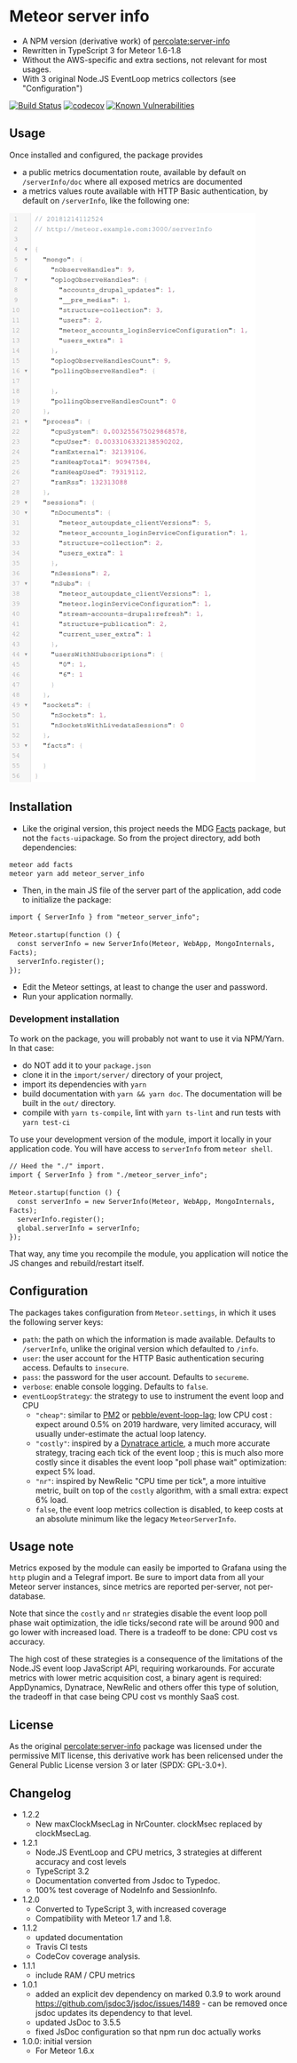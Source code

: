 # Meteor server info

- A NPM version (derivative work) of [percolate:server-info]
- Rewritten in TypeScript 3 for Meteor 1.6-1.8
- Without the AWS-specific and extra sections, not relevant for most usages.
- With 3 original Node.JS EventLoop metrics collectors (see "Configuration")

[![Build Status](https://travis-ci.org/fgm/meteor_server_info.svg?branch=master)](https://travis-ci.org/fgm/meteor_server_info)
[![codecov](https://codecov.io/gh/fgm/meteor_server_info/branch/master/graph/badge.svg)](https://codecov.io/gh/fgm/meteor_server_info)
[![Known Vulnerabilities](https://snyk.io/test/github/fgm/meteor_server_info/badge.svg?targetFile=package.json)](https://snyk.io/test/github/fgm/meteor_server_info?targetFile=package.json)

## Usage

Once installed and configured, the package provides

- a public metrics documentation route, available by default on
  `/serverInfo/doc` where all exposed metrics are documented
- a metrics values route available with HTTP Basic authentication, by
  default on `/serverInfo`, like the following one:

![Example Meteor Server Info result](screenshot.png)


## Installation

- Like the original version, this project needs the MDG [Facts] package, but not
the `facts-ui`package. So from the project directory, add both dependencies:
```
meteor add facts
meteor yarn add meteor_server_info
```
- Then, in the main JS file of the server part of the application, add code to
  initialize the package:

```
import { ServerInfo } from "meteor_server_info";

Meteor.startup(function () {
  const serverInfo = new ServerInfo(Meteor, WebApp, MongoInternals, Facts);
  serverInfo.register();
});
```

- Edit the Meteor settings, at least to change the user and password.
- Run your application normally.

### Development installation

To work on the package, you will probably not want to use it via NPM/Yarn. In
that case:

- do NOT add it to your `package.json`
- clone it in the `import/server/` directory of your project,
- import its dependencies with `yarn`
- build documentation with `yarn && yarn doc`. The documentation will be built
  in the `out/` directory.
- compile with `yarn ts-compile`, lint with `yarn ts-lint` and run tests with
  `yarn test-ci`

To use your development version of the module, import it locally in your
application code. You will have access to `serverInfo` from `meteor shell`.

```
// Heed the "./" import.
import { ServerInfo } from "./meteor_server_info";

Meteor.startup(function () {
  const serverInfo = new ServerInfo(Meteor, WebApp, MongoInternals, Facts);
  serverInfo.register();
  global.serverInfo = serverInfo;
});
```

That way, any time you recompile the module, you application will notice the JS
changes and rebuild/restart itself.


## Configuration

The packages takes configuration from `Meteor.settings`, in which it uses the
following server keys:

- `path`: the path on which the information is made available. Defaults to
  `/serverInfo`, unlike the original version which defaulted to `/info`.
- `user`: the user account for the HTTP Basic authentication securing access.
  Defaults to `insecure`.
- `pass`: the password for the user account. Defaults to `secureme`.
- `verbose`: enable console logging. Defaults to `false`.
- `eventLoopStrategy`: the strategy to use to instrument the event loop and CPU
  - `"cheap"`: similar to [PM2] or [pebble/event-loop-lag]; low CPU cost : expect
    around 0.5% on 2019 hardware,
    very limited accuracy, will usually under-estimate the actual loop latency.
  - `"costly"`: inspired by a [Dynatrace article], a much more accurate strategy,
    tracing each tick of the event loop ; this is much also more costly since
    it disables the event loop "poll phase wait" optimization: expect 5% load.
  - `"nr"`: inspired by NewRelic "CPU time per tick", a more intuitive metric,
    built on top of the `costly` algorithm, with a small extra: expect 6% load.
  - `false`, the event loop metrics collection is disabled, to keep costs at an
    absolute minimum like the legacy `MeteorServerInfo`.

[pebble/event-loop-lag]: https://github.com/pebble/event-loop-lag
[percolate:server-info]: https://atmospherejs.com/percolate/server-info
[PM2]: https://github.com/keymetrics/pmx/blob/1.3/lib/default_probes/pacemaker.js
[Facts]: https://atmospherejs.com/meteor/facts
[screenshot]: screenshot-todos.png
[Dynatrace article]: https://medium.com/the-node-js-collection/what-you-should-know-to-really-understand-the-node-js-event-loop-and-its-metrics-c4907b19da4c


## Usage note

Metrics exposed by the module can easily be imported to Grafana using the `http`
plugin and a Telegraf import. Be sure to import data from all your Meteor server
instances, since metrics are reported per-server, not per-database.

Note that since the `costly` and `nr` strategies disable the event loop poll
phase wait optimization, the idle ticks/second rate will be around 900 and go
lower with increased load. There is a tradeoff to be done: CPU cost vs accuracy.

The high cost of these strategies is a consequence of the limitations of the
Node.JS event loop JavaScript API, requiring workarounds. For accurate metrics
with lower metric acquisition cost, a binary agent is required: AppDynamics,
Dynatrace, NewRelic and others offer this type of solution, the tradeoff in
that case being CPU cost vs monthly SaaS cost.


## License

As the original [percolate:server-info] package was licensed under the
permissive MIT license, this derivative work has been relicensed under the
General Public License version 3 or later (SPDX: GPL-3.0+).


## Changelog

* 1.2.2
  * New maxClockMsecLag in NrCounter. clockMsec replaced by clockMsecLag.
* 1.2.1
  * Node.JS EventLoop and CPU metrics, 3 strategies at different accuracy and cost levels
  * TypeScript 3.2
  * Documentation converted from Jsdoc to Typedoc.
  * 100% test coverage of NodeInfo and SessionInfo.
* 1.2.0
  * Converted to TypeScript 3, with increased coverage
  * Compatibility with Meteor 1.7 and 1.8.
* 1.1.2
  * updated documentation
  * Travis CI tests
  * CodeCov coverage analysis.
* 1.1.1
  * include RAM / CPU metrics
* 1.0.1
  * added an explicit dev dependency on marked 0.3.9 to work around
    https://github.com/jsdoc3/jsdoc/issues/1489 - can be removed once jsdoc
    updates its dependency to that level.
  * updated JsDoc to 3.5.5
  * fixed JsDoc configuration so that npm run doc actually works
* 1.0.0: initial version
  * For Meteor 1.6.x
